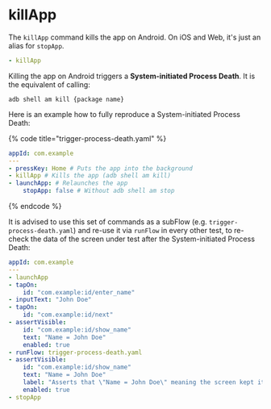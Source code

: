# killApp

The `killApp` command kills the app on Android. On iOS and Web, it's just an
alias for `stopApp`.

```yaml
- killApp
```

Killing the app on Android triggers a **System-initiated Process Death**. It is
the equivalent of calling:

```console
adb shell am kill {package name}
```

Here is an example how to fully reproduce a System-initiated Process Death:

{% code title="trigger-process-death.yaml" %}
```yaml
appId: com.example
---
- pressKey: Home # Puts the app into the background
- killApp # Kills the app (adb shell am kill)
- launchApp: # Relaunches the app
    stopApp: false # Without adb shell am stop
```
{% endcode %}

It is advised to use this set of commands as a subFlow (e.g.
`trigger-process-death.yaml`) and re-use it via `runFlow` in every other test,
to re-check the data of the screen under test after the System-initiated Process
Death:

```yaml
appId: com.example
---
- launchApp
- tapOn:
    id: "com.example:id/enter_name"
- inputText: "John Doe"
- tapOn:
    id: "com.example:id/next"
- assertVisible:
    id: "com.example:id/show_name"
    text: "Name = John Doe"
    enabled: true
- runFlow: trigger-process-death.yaml
- assertVisible:
    id: "com.example:id/show_name"
    text: "Name = John Doe"
    label: "Asserts that \"Name = John Doe\" meaning the screen kept its data after System-initiated Process Death"
    enabled: true
- stopApp
```
